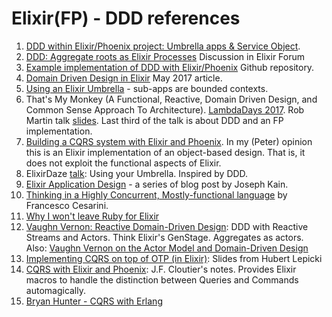 # Elixir(FP) - DDD references

1. [DDD within Elixir/Phoenix project: Umbrella apps & Service Object](https://medium.com/@andreichernykh/thoughts-on-structuring-an-elixir-phoenix-project-cb083a8894ef).
2. [DDD: Aggregate roots as Elixir Processes](https://elixirforum.com/t/domain-driven-design-aggregate-roots-as-elixir-processes-genserver/4372)  Discussion in Elixir Forum
3. [Example implementation of DDD with Elixir/Phoenix](https://github.com/rpless/phoenix_ddd) Github repository.
4. [Domain Driven Design in Elixir](https://www.linkedin.com/pulse/domain-driven-design-elixir-naveen-negi) May 2017 article.
5. [Using an Elixir Umbrella](https://8thlight.com/blog/georgina-mcfadyen/2017/05/01/elixir-umbrella-projects.html) - sub-apps are bounded contexts.
6. That's My Monkey (A Functional, Reactive, Domain Driven Design, and Common Sense Approach To Architecture). [LambdaDays 2017](http://www.lambdadays.org/lambdadays2017/rob-martin). Rob Martin talk [slides](http://www.lambdadays.org/static/upload/media/1487239158386169robmartinthatsmymonkey.pdf). Last third of the talk is about DDD and an FP implementation.
7. [Building a CQRS system with Elixir and Phoenix](https://10consulting.com/2017/01/04/building-a-cqrs-web-application-in-elixir-using-phoenix/). In my (Peter) opinion this is an Elixir implementation of an object-based design. That is, it does not exploit the functional aspects of Elixir.
8. ElixirDaze [talk](https://www.youtube.com/watch?v=AnYm0rTJNVg): Using your Umbrella. Inspired by DDD.
9. [Elixir Application Design](http://learningelixir.joekain.com/elixir-application-design-posts/) - a series of blog post by Joseph Kain.
10. [Thinking in a Highly Concurrent, Mostly-functional language](https://www.youtube.com/watch?v=d5G3P2iosmA&index=11&list=PLE7tQUdRKcyakbmyFcmznq2iNtL80mCsT) by Francesco Cesarini.
11. [Why I won't leave Ruby for Elixir](http://insights.workshop14.io/2016/04/18/why-i-cant-leave-ruby-for-elixir.html)
12. [Vaughn Vernon: Reactive Domain-Driven Design](https://www.infoq.com/news/2013/11/vernon-reactive-ddd): DDD with Reactive Streams and Actors. Think Elixir's GenStage. Aggregates as actors. Also: [Vaughn Vernon on the Actor Model and Domain-Driven Design](https://www.infoq.com/news/2013/06/actor-model-ddd)
13. [Implementing CQRS on top of OTP (in Elixir)](http://slides.com/hubertlepicki/implementing-cqrs-in-elixir#/): Slides from Hubert Lepicki
14. [CQRS with Elixir and Phoenix](http://jfcloutier.github.io/jekyll/update/2015/11/04/cqrs_elixir_phoenix.html): J.F. Cloutier's notes. Provides Elixir macros to handle the distinction between Queries and Commands automagically.
15. [Bryan Hunter - CQRS with Erlang](https://vimeo.com/97318824)
